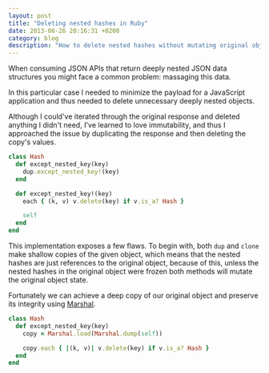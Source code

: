 ```yaml
---
layout: post
title: "Deleting nested hashes in Ruby"
date: 2013-06-26 20:16:31 +0200
category: blog
description: "How to delete nested hashes without mutating original objects."
---
```

When consuming JSON APIs that return deeply nested JSON data structures you might face a common problem: massaging this data.

In this particular case I needed to minimize the payload for a JavaScript application and thus needed to delete unnecessary deeply nested objects.

Although I could've iterated through the original response and deleted anything I didn't need, I've learned to love immutability, and thus I approached the issue by duplicating the response and then deleting the copy's values.

~~~ ruby
class Hash
  def except_nested_key(key)
    dup.except_nested_key!(key)
  end

  def except_nested_key!(key)
    each { (k, v) v.delete(key) if v.is_a? Hash }

    self
  end
end
~~~

This implementation exposes a few flaws. To begin with, both ``dup`` and ``clone`` make shallow copies of the given object, which means that the nested hashes are just references to the original object, because of this, unless the nested hashes in the original object were frozen both methods will mutate the original object state.

Fortunately we can achieve a deep copy of our original object and preserve its integrity using [Marshal](http://ruby-doc.org/core-1.9.3/Marshal.html).

~~~ ruby
class Hash
  def except_nested_key(key)
    copy = Marshal.load(Marshal.dump(self))

    copy.each { |(k, v)| v.delete(key) if v.is_a? Hash }
  end
end
~~~
